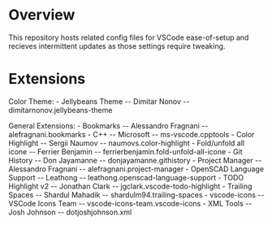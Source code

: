 Overview
==================
This repository hosts related config files for VSCode ease-of-setup and recieves intermittent updates as those settings require tweaking.


Extensions
==================
Color Theme:
    - Jellybeans Theme           -- Dimitar Nonov            -- dimitarnonov.jellybeans-theme

General Extensions:
    - Bookmarks                  -- Alessandro Fragnani      -- alefragnani.bookmarks
    - C++                        -- Microsoft                -- ms-vscode.cpptools
    - Color Highlight            -- Sergii Naumov            -- naumovs.color-highlight
    - Fold/unfold all icone      -- Ferrier Benjamin         -- ferrierbenjamin.fold-unfold-all-icone
    - Git History                -- Don Jayamanne            -- donjayamanne.githistory
    - Project Manager            -- Alessandro Fragnani      -- alefragnani.project-manager
    - OpenSCAD Language Support  -- Leathong                 -- leathong.openscad-language-support
    - TODO Highlight v2          -- Jonathan Clark           -- jgclark.vscode-todo-highlight
    - Trailing Spaces            -- Shardul Mahadik          -- shardulm94.trailing-spaces
    - vscode-icons               -- VSCode Icons Team        -- vscode-icons-team.vscode-icons
    - XML Tools                  -- Josh Johnson             -- dotjoshjohnson.xml